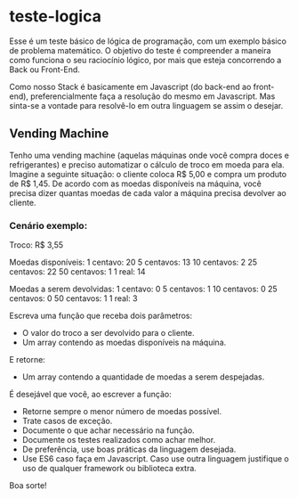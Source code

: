 # teste-logica

  Esse é um teste básico de lógica de programação, com um exemplo básico de problema matemático. O objetivo do teste é compreender a maneira como funciona o seu raciocínio lógico, por mais que esteja concorrendo a Back ou Front-End.
  
  Como nosso Stack é basicamente em Javascript (do back-end ao front-end), preferencialmente faça a resolução do mesmo em Javascript. Mas sinta-se a vontade para resolvê-lo em outra linguagem se assim o desejar.
  
  ## Vending Machine

  Tenho uma vending machine (aquelas máquinas onde você compra doces e refrigerantes) e preciso automatizar o cálculo de troco em moeda para ela. Imagine a seguinte situação: o cliente coloca R$ 5,00 e compra um produto de R$ 1,45. De acordo com as moedas disponíveis na máquina, você precisa dizer quantas moedas de cada valor a máquina precisa devolver ao cliente.

  ### Cenário exemplo:

  Troco: R$ 3,55

  Moedas disponíveis:
  1 centavo: 20
  5 centavos: 13
  10 centavos: 2
  25 centavos: 22
  50 centavos: 1
  1 real: 14
  
  Moedas a serem devolvidas:
  1 centavo: 0
  5 centavos: 1
  10 centavos: 0
  25 centavos: 0
  50 centavos: 1
  1 real: 3
 
  Escreva uma função que receba dois parâmetros: 

  - O valor do troco a ser devolvido para o cliente.
  - Um array contendo as moedas disponíveis na máquina.

  E retorne:

  - Um array contendo a quantidade de moedas a serem despejadas.

  É desejável que você, ao escrever a função:

  - Retorne sempre o menor número de moedas possível.
  - Trate casos de exceção.
  - Documente o que achar necessário na função.
  - Documente os testes realizados como achar melhor.
  - De preferência, use boas práticas da linguagem desejada.
  - Use ES6 caso faça em Javascript. Caso use outra linguagem justifique o uso de qualquer framework ou biblioteca extra.
  
Boa sorte!
